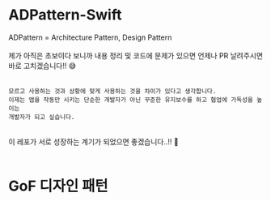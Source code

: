 # ADPattern-Swift
ADPattern = Architecture Pattern, Design Pattern
<br>
<br>
제가 아직은 초보이다 보니까 내용 정리 및 코드에 문제가 있으면 언제나 PR 날려주시면 바로 고치겠습니다!! 😅
<br>
<br>
```
모르고 사용하는 것과 상황에 맞게 사용하는 것을 차이가 있다고 생각합니다.
이제는 앱을 작동만 시키는 단순한 개발자가 아닌 꾸준한 유지보수를 하고 협업에 가독성을 높이는
개발자가 되고 싶습니다.
```
<br>
이 레포가 서로 성장하는 계기가 되었으면 좋겠습니다..!! 👊
<br>
<br>

# GoF 디자인 패턴
